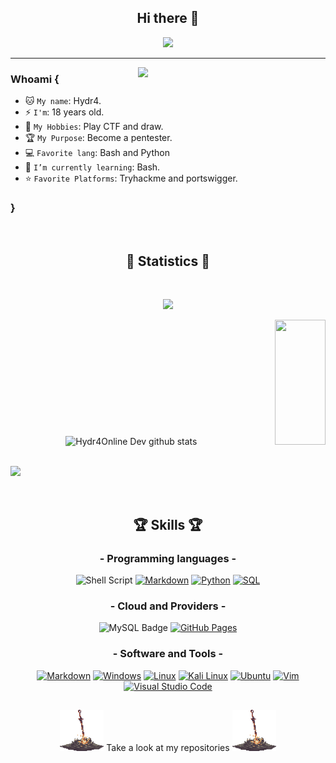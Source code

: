 

<h2 align="center"> Hi there 👋 </h2>

<p align="center"> <picture> <img src="https://github.com/7oSkaaa/7oSkaaa/blob/main/Images/about_me.gif?raw=true" width = 70px></picture> </p>

------

<picture> <img align="right" src="https://github.com/7oSkaaa/7oSkaaa/blob/main/Images/Right_Side.gif?raw=true" width = 300px></picture>

<h3 align="left"> Whoami { </h3>

- 🐱 `My name`: Hydr4.
- ⚡ `I'm`: 18 years old.
- 👾 `My Hobbies`: Play CTF and draw.
- 🏆 `My Purpose`: Become a pentester.
- 💻 `Favorite lang`: Bash and Python
- 🔱 `I’m currently learning`: Bash.
- ⭐ `Favorite Platforms`: Tryhackme and portswigger.

<h3 align="left"> } </h3>

<br>

<h2 align="center"> 🔱 Statistics 🔱 </h2>

<br>

<p align="center">
 <img  height="200px" src="https://github-readme-streak-stats.herokuapp.com?user=Hydr4Online&theme=tokyonight_duo&hide_border=true"
</p>


<div align="right">  
  <img width="49%" height="200px" src="https://github-readme-stats.vercel.app/api?username=Hydr4Online&show_icons=true&count_private=true&hide_border=true&title_color=02D9F7FF&icon_color=02D9F7FF&text_color=c9d1d9&bg_color=0d1117" alt="Hydr4Online Dev github stats" /> 
  
  <img width="40%" height="200px" src="https://github-readme-stats.vercel.app/api/top-langs/?username=Hydr4Online&layout=compact&hide_border=true&title_color=02D9F7FF&text_color=02D9F7FF&bg_color=0d1117" />
</div> 

<br>

<p align="center"> 

![](https://github-profile-trophy.vercel.app/?username=nneji123&theme=tokyonight&column=9&no-frame=false&no-bg=false&margin-w=4)

</p> 

<br>

<h2 align="center"> 🏆 Skills 🏆 </h2>

<div align="center">
<h3><b> - Programming languages - </b></h3>
  
![Shell Script](https://img.shields.io/badge/Bash-121011?style=flat-square&logo=gnu-bash&logoColor=white)
<a href="#"><img alt="Markdown" src="https://img.shields.io/badge/Markdown-%23000000.svg?logo=markdown&logoColor=white"></a>
<a href="https://github.com/search?q=user%3ADenverCoder1+is%3Arepo+language%3Apython"><img alt="Python" src="https://img.shields.io/badge/Python%20-%2314354C.svg?logo=python&logoColor=white"></a>
<a href="https://github.com/search?q=user%3ADenverCoder1+is%3Arepo+language%3Asql"><img alt="SQL" src="https://img.shields.io/badge/SQL%20-%23025E8C.svg?logo=amazon-dynamodb&logoColor=white"></a>
</div>

<div align="center">
<h3><b> - Cloud and Providers - </b></h3>
  
![MySQL Badge](https://img.shields.io/badge/MySQL-%2300f.svg?&logo=mysql&logoColor=white&style=flat)
<a href="#"><img alt="GitHub Pages" src="https://img.shields.io/badge/Mariadb%20-%23327FC7.svg?logo=Mariadb&logoColor=white"></a>
  
 
</div>

<div align="center">
<h3><b> - Software and Tools - </b></h3>
 <a href="#"><img alt="Markdown" src="https://img.shields.io/badge/Neovim%20-%23327FC7.svg?logo=Neovim&logoColor=white"></a>
 <a href="https://www.microsoft.com/en-us/windows/" target="_blank"> 
    <img alt="Windows" src="https://img.shields.io/badge/Windows-0078D6?logo=windows&logoColor=white"/></a>
  <a href="https://www.linux.org/" target="_blank"> 
    <img alt="Linux" src="https://img.shields.io/badge/Linux-FCC624?logo=linux&logoColor=black"/></a>
 <a href="https://www.kali.org/" target="_blank"> 
    <img alt="Kali Linux" src="https://img.shields.io/badge/Kali%20Linux-268BEE?logo=kalilinux&logoColor=white"/></a>
 <a href="https://ubuntu.com/" target="_blank"> 
    <img alt="Ubuntu" src="https://img.shields.io/badge/Ubuntu-E95420?logo=ubuntu&logoColor=white"/></a>
  <a href="#"><img alt="Vim" src="https://img.shields.io/badge/VIM-%2311AB00.svg?logo=vim&logoColor=white"></a>
  <a href="#"><img alt="Visual Studio Code" src="https://img.shields.io/badge/Visual%20Studio%20Code-0078d7.svg?logo=visual-studio-code&logoColor=white"></a>
  
</div>


<h2 align="center">  </h2>

<p align="center"> <picture> <img src="https://raw.githubusercontent.com/TanZng/TanZng/master/assets/bonefire.gif?raw=true" width = 70px> </picture> Take a look at my repositories <picture> <img src="https://raw.githubusercontent.com/TanZng/TanZng/master/assets/bonefire.gif?raw=true" width = 70px> </picture>

</p>








